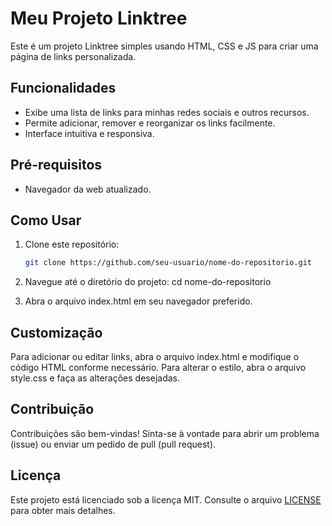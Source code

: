 # Meu Projeto Linktree

Este é um projeto Linktree simples usando HTML, CSS e JS para criar uma página de links personalizada.

## Funcionalidades

- Exibe uma lista de links para minhas redes sociais e outros recursos.
- Permite adicionar, remover e reorganizar os links facilmente.
- Interface intuitiva e responsiva.

## Pré-requisitos

- Navegador da web atualizado.

## Como Usar

1. Clone este repositório:
   ```bash
   git clone https://github.com/seu-usuario/nome-do-repositorio.git
   
2. Navegue até o diretório do projeto:
cd nome-do-repositorio

3. Abra o arquivo index.html em seu navegador preferido.

## Customização
Para adicionar ou editar links, abra o arquivo index.html e modifique o código HTML conforme necessário.
Para alterar o estilo, abra o arquivo style.css e faça as alterações desejadas.

## Contribuição
Contribuições são bem-vindas! Sinta-se à vontade para abrir um problema (issue) ou enviar um pedido de pull (pull request).

## Licença

Este projeto está licenciado sob a licença MIT. Consulte o arquivo [LICENSE](./LICENSE) para obter mais detalhes.
